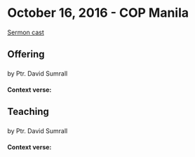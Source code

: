 # October 16, 2016 - COP Manila

[Sermon cast]()

## Offering

###
by Ptr. David Sumrall

#### Context verse: []()

## Teaching

###
by Ptr. David Sumrall

#### Context verse: []()
